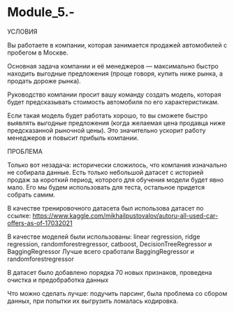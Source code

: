 # Module_5.-
УСЛОВИЯ

Вы работаете в компании, которая занимается продажей автомобилей с пробегом в Москве. 

Основная задача компании и её менеджеров — максимально быстро находить выгодные предложения (проще говоря, купить ниже рынка, а продать дороже рынка). 

Руководство компании просит вашу команду создать модель, которая будет предсказывать стоимость автомобиля по его характеристикам.

Если такая модель будет работать хорошо, то вы сможете быстро выявлять выгодные предложения (когда желаемая цена продавца ниже предсказанной рыночной цены). 
Это значительно ускорит работу менеджеров и повысит прибыль компании.

ПРОБЛЕМА

Только вот незадача: исторически сложилось, что компания изначально не собирала данные. 
Есть только небольшой датасет с историей продаж за короткий период, которого для обучения модели будет явно мало. 
Его мы будем использовать для теста, остальное придется собрать самим.

В качестве тренировочного датасета был использова датасет по ссылке: https://www.kaggle.com/mikhailpustovalov/autoru-all-used-car-offers-as-of-17032021

В качестве моделей были использованы: linear regression, ridge regression, randomforestregressor, catboost, DecisionTreeRegressor и BaggingRegressor
Лучше всего сработали BaggingRegressor и randomforestregressor

В датасет было добавлено порядка 70 новых признаков, проведена очистка и предобработка данных

Что можно сделать лучше: подучить парсинг, была проблема со сбором данных, при попытки их выгрузить ломалась кодировка.
